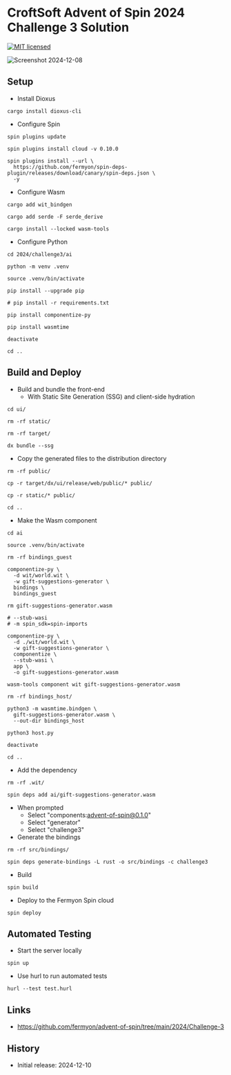 # CroftSoft Advent of Spin 2024 Challenge 3 Solution

[![MIT licensed][mit-badge]][mit-url]

[mit-badge]: https://img.shields.io/badge/license-MIT-blue.svg
[mit-url]: https://github.com/david-wallace-croft/advent-of-spin/blob/main/LICENSE.txt

![Screenshot 2024-12-08](./media/screenshot-2024-12-08-a.jpg)

## Setup

- Install Dioxus
```
cargo install dioxus-cli
```
- Configure Spin
```
spin plugins update

spin plugins install cloud -v 0.10.0

spin plugins install --url \
  https://github.com/fermyon/spin-deps-plugin/releases/download/canary/spin-deps.json \
  -y  
```
- Configure Wasm
```
cargo add wit_bindgen

cargo add serde -F serde_derive

cargo install --locked wasm-tools
```
- Configure Python
```
cd 2024/challenge3/ai

python -m venv .venv

source .venv/bin/activate

pip install --upgrade pip

# pip install -r requirements.txt

pip install componentize-py

pip install wasmtime

deactivate

cd ..
```

## Build and Deploy

- Build and bundle the front-end
  - With Static Site Generation (SSG) and client-side hydration 
```
cd ui/

rm -rf static/

rm -rf target/

dx bundle --ssg
```
- Copy the generated files to the distribution directory
```
rm -rf public/

cp -r target/dx/ui/release/web/public/* public/

cp -r static/* public/

cd ..
```
- Make the Wasm component
```
cd ai

source .venv/bin/activate

rm -rf bindings_guest

componentize-py \
  -d wit/world.wit \
  -w gift-suggestions-generator \
  bindings \
  bindings_guest

rm gift-suggestions-generator.wasm

# --stub-wasi
# -m spin_sdk=spin-imports

componentize-py \
  -d ./wit/world.wit \
  -w gift-suggestions-generator \
  componentize \
  --stub-wasi \
  app \
  -o gift-suggestions-generator.wasm

wasm-tools component wit gift-suggestions-generator.wasm

rm -rf bindings_host/

python3 -m wasmtime.bindgen \
  gift-suggestions-generator.wasm \
  --out-dir bindings_host

python3 host.py

deactivate

cd ..
```
- Add the dependency
```
rm -rf .wit/

spin deps add ai/gift-suggestions-generator.wasm
```
- When prompted
  - Select "components:advent-of-spin@0.1.0"
  - Select "generator"
  - Select "challenge3"
- Generate the bindings
```
rm -rf src/bindings/

spin deps generate-bindings -L rust -o src/bindings -c challenge3
```
- Build
```
spin build
```
- Deploy to the Fermyon Spin cloud
```
spin deploy
```

## Automated Testing

- Start the server locally
```
spin up
```
- Use hurl to run automated tests
```
hurl --test test.hurl
```

## Links

- https://github.com/fermyon/advent-of-spin/tree/main/2024/Challenge-3

## History

- Initial release: 2024-12-10
